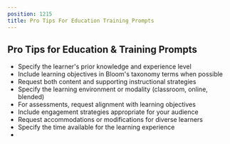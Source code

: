 ```yaml
---
position: 1215
title: Pro Tips For Education Training Prompts
---
```


## Pro Tips for Education & Training Prompts



- Specify the learner's prior knowledge and experience level
- Include learning objectives in Bloom's taxonomy terms when possible
- Request both content and supporting instructional strategies
- Specify the learning environment or modality (classroom, online, blended)
- For assessments, request alignment with learning objectives
- Include engagement strategies appropriate for your audience
- Request accommodations or modifications for diverse learners
- Specify the time available for the learning experience
-